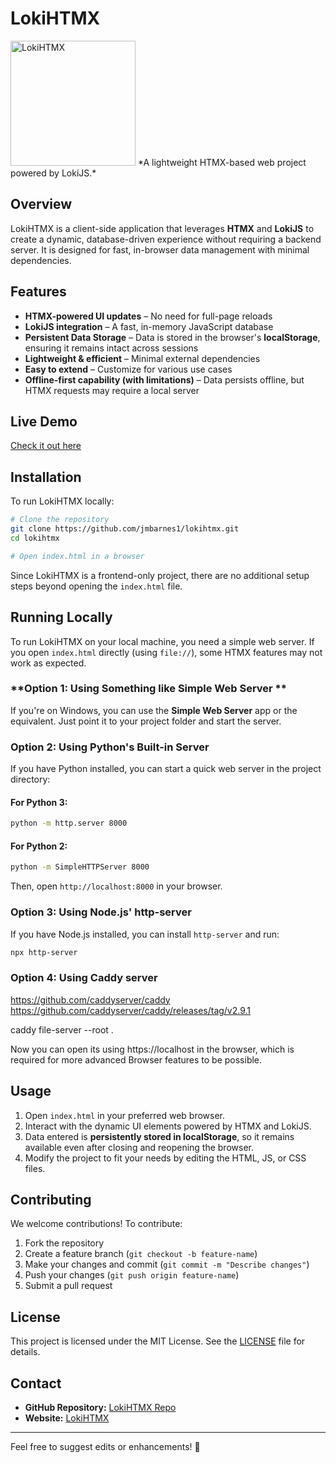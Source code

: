 # LokiHTMX

  
<img src="https://jmbarnes1.github.io/lokihtmx/lokijs.webp" alt="LokiHTMX" width="200">
*A lightweight HTMX-based web project powered by LokiJS.*

## Overview
LokiHTMX is a client-side application that leverages **HTMX** and **LokiJS** to create a dynamic, database-driven experience without requiring a backend server. It is designed for fast, in-browser data management with minimal dependencies.

## Features
- **HTMX-powered UI updates** – No need for full-page reloads
- **LokiJS integration** – A fast, in-memory JavaScript database
- **Persistent Data Storage** – Data is stored in the browser's **localStorage**, ensuring it remains intact across sessions
- **Lightweight & efficient** – Minimal external dependencies
- **Easy to extend** – Customize for various use cases
- **Offline-first capability (with limitations)** – Data persists offline, but HTMX requests may require a local server

## Live Demo
[Check it out here](https://jmbarnes1.github.io/lokihtmx/)

## Installation
To run LokiHTMX locally:

```bash
# Clone the repository
git clone https://github.com/jmbarnes1/lokihtmx.git
cd lokihtmx

# Open index.html in a browser
```

Since LokiHTMX is a frontend-only project, there are no additional setup steps beyond opening the `index.html` file.

## Running Locally
To run LokiHTMX on your local machine, you need a simple web server. If you open `index.html` directly (using `file://`), some HTMX features may not work as expected.

### **Option 1: Using Something like Simple Web Server **
If you're on Windows, you can use the **Simple Web Server** app or the equivalent. Just point it to your project folder and start the server.

### **Option 2: Using Python's Built-in Server**
If you have Python installed, you can start a quick web server in the project directory:

#### **For Python 3:**
```bash
python -m http.server 8000
```
#### **For Python 2:**
```bash
python -m SimpleHTTPServer 8000
```
Then, open `http://localhost:8000` in your browser.

### **Option 3: Using Node.js' http-server**
If you have Node.js installed, you can install `http-server` and run:
```bash
npx http-server
```

### **Option 4: Using Caddy server**

https://github.com/caddyserver/caddy
https://github.com/caddyserver/caddy/releases/tag/v2.9.1

caddy file-server --root .

Now you can open its using https://localhost in the browser, which is required for more advanced Browser features to be possible. 

## Usage
1. Open `index.html` in your preferred web browser.
2. Interact with the dynamic UI elements powered by HTMX and LokiJS.
3. Data entered is **persistently stored in localStorage**, so it remains available even after closing and reopening the browser.
4. Modify the project to fit your needs by editing the HTML, JS, or CSS files.

## Contributing
We welcome contributions! To contribute:
1. Fork the repository
2. Create a feature branch (`git checkout -b feature-name`)
3. Make your changes and commit (`git commit -m "Describe changes"`)
4. Push your changes (`git push origin feature-name`)
5. Submit a pull request

## License
This project is licensed under the MIT License. See the [LICENSE](LICENSE) file for details.

## Contact
- **GitHub Repository:** [LokiHTMX Repo](https://github.com/jmbarnes1/lokihtmx)
- **Website:** [LokiHTMX](https://jmbarnes1.github.io/lokihtmx/)

---

Feel free to suggest edits or enhancements! 🚀

